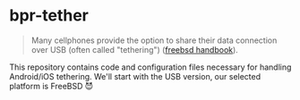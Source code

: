 <!--
SPDX-FileCopyrightText: 2020 Jecoz

SPDX-License-Identifier: MIT
-->

# bpr-tether
> Many cellphones provide the option to share their data connection over USB (often called "tethering") ([freebsd handbook](https://www.freebsd.org/doc/handbook/network-usb-tethering.html)).


This repository contains code and configuration files necessary for handling Android/iOS tethering. We'll start with the USB version, our selected platform is FreeBSD 😈
